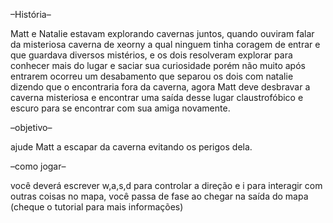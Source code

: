 –História–

Matt e Natalie estavam explorando cavernas juntos, quando ouviram falar da misteriosa caverna de xeorny a qual ninguem tinha coragem de entrar e que guardava diversos mistérios, e os dois resolveram explorar para conhecer mais do lugar e saciar sua curiosidade porém não muito após entrarem ocorreu um desabamento que separou os dois com natalie dizendo que o encontraria 
fora da caverna, agora Matt deve desbravar a caverna misteriosa e encontrar uma saída desse lugar claustrofóbico e escuro para se encontrar com sua amiga novamente.

–objetivo–

ajude Matt a escapar da caverna evitando os perigos dela.


–como jogar–

você deverá escrever w,a,s,d para controlar a direção e i para interagir com outras coisas no mapa, você passa de fase ao chegar na saída do mapa (cheque o tutorial para mais informações)

